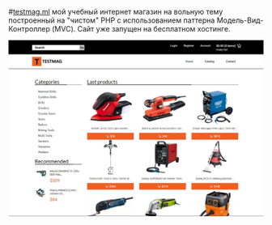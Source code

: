 #[testmag.ml](http:/testmag.ml) мой учебный интернет магазин на вольную тему построенный на "чистом" PHP с использованием паттерна Модель-Вид-Контроллер (MVC).
Сайт уже запущен на бесплатном хостинге.

![alt text](https://github.com/MaksimSergeev/testmag/blob/master/testmag.JPG)
